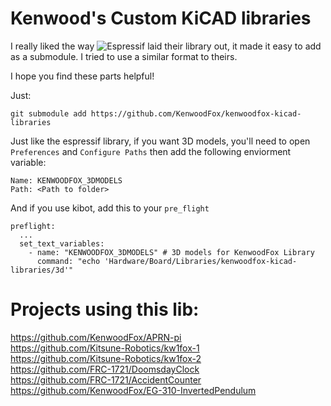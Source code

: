 # Kenwood's Custom KiCAD libraries

I really liked the way ![Espressif](https://github.com/espressif/kicad-libraries) laid their library out, it made it
easy to add as a submodule. I tried to use a similar format to theirs.

I hope you find these parts helpful!

Just:

```
git submodule add https://github.com/KenwoodFox/kenwoodfox-kicad-libraries
```

Just like the espressif library, if you want 3D models, you'll need to
open `Preferences` and `Configure Paths` then add the following enviorment variable:

```
Name: KENWOODFOX_3DMODELS
Path: <Path to folder>
```

And if you use kibot, add this to your `pre_flight`

```
preflight:
  ...
  set_text_variables:
    - name: "KENWOODFOX_3DMODELS" # 3D models for KenwoodFox Library
      command: "echo 'Hardware/Board/Libraries/kenwoodfox-kicad-libraries/3d'"
```

# Projects using this lib:

https://github.com/KenwoodFox/APRN-pi  
https://github.com/Kitsune-Robotics/kw1fox-1  
https://github.com/Kitsune-Robotics/kw1fox-2  
https://github.com/FRC-1721/DoomsdayClock  
https://github.com/FRC-1721/AccidentCounter  
https://github.com/KenwoodFox/EG-310-InvertedPendulum  
